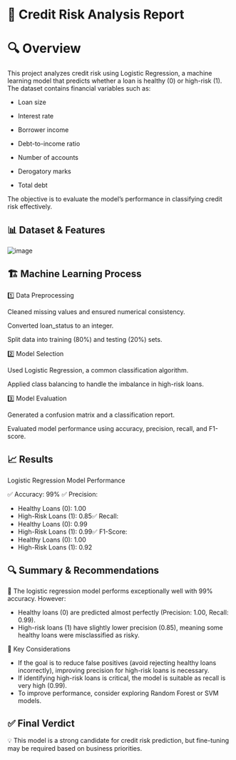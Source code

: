 # **📌 Credit Risk Analysis Report**

# **🔍 Overview**

This project analyzes credit risk using Logistic Regression, a machine learning model that predicts whether a loan is healthy (0) or high-risk (1). The dataset contains financial variables such as:

- Loan size

- Interest rate

- Borrower income

- Debt-to-income ratio

- Number of accounts

- Derogatory marks

- Total debt

The objective is to evaluate the model’s performance in classifying credit risk effectively.

## **📊 Dataset & Features**

![image](https://github.com/user-attachments/assets/7df06363-9643-4b2a-a089-b8377c77007c)


## **🏗️ Machine Learning Process**

1️⃣ Data Preprocessing

Cleaned missing values and ensured numerical consistency.

Converted loan_status to an integer.

Split data into training (80%) and testing (20%) sets.

2️⃣ Model Selection

Used Logistic Regression, a common classification algorithm.

Applied class balancing to handle the imbalance in high-risk loans.

3️⃣ Model Evaluation

Generated a confusion matrix and a classification report.

Evaluated model performance using accuracy, precision, recall, and F1-score.

## **📈 Results**

Logistic Regression Model Performance

✅ Accuracy: 99%
✅ Precision:
- Healthy Loans (0): 1.00
- High-Risk Loans (1): 0.85✅ Recall:
- Healthy Loans (0): 0.99
- High-Risk Loans (1): 0.99✅ F1-Score:
- Healthy Loans (0): 1.00
- High-Risk Loans (1): 0.92

## **🔍 Summary & Recommendations**

📌 The logistic regression model performs exceptionally well with 99% accuracy. However:

- Healthy loans (0) are predicted almost perfectly (Precision: 1.00, Recall: 0.99).
- High-risk loans (1) have slightly lower precision (0.85), meaning some healthy loans were misclassified as risky.

🔹 Key Considerations

- If the goal is to reduce false positives (avoid rejecting healthy loans incorrectly), improving precision for high-risk loans is necessary.
- If identifying high-risk loans is critical, the model is suitable as recall is very high (0.99).
- To improve performance, consider exploring Random Forest or SVM models.

## **✅ Final Verdict**
💡 This model is a strong candidate for credit risk prediction, but fine-tuning may be required based on business priorities.

